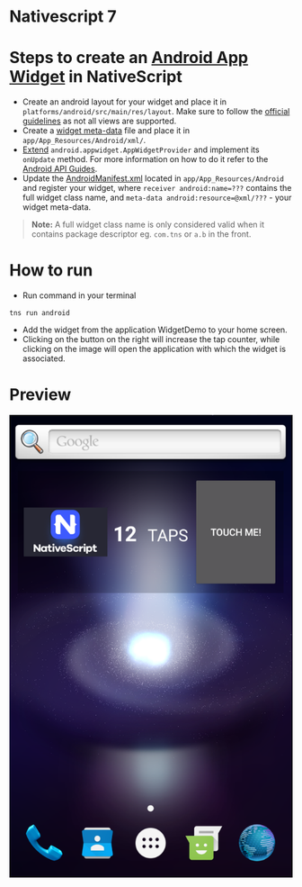 # Nativescript 7
# Steps to create an [Android App Widget](http://developer.android.com/guide/topics/appwidgets/index.html#MetaData) in NativeScript

* Create an android layout for your widget and place it in `platforms/android/src/main/res/layout`. Make sure to follow the [official guidelines](http://developer.android.com/guide/practices/ui_guidelines/widget_design.html) as not all views are supported.
* Create a [widget meta-data](http://developer.android.com/guide/topics/appwidgets/index.html#MetaData) file and place it in `app/App_Resources/Android/xml/`.
* [Extend](./app/myWidgetClass.js)  `android.appwidget.AppWidgetProvider` and implement its `onUpdate` method. For more information on how to do it refer to the [Android API Guides](http://developer.android.com/guide/topics/appwidgets/index.html#collection_sample).
* Update the [AndroidManifest.xml](https://github.com/Pip3r4o/ns-androidWidget-App-Demo/blob/master/platforms/android/src/main/AndroidManifest.xml#L40) located in `app/App_Resources/Android` and register your widget, where `receiver android:name=???` contains the full widget class name, and `meta-data android:resource=@xml/???` - your widget meta-data. 

>**Note:** A full widget class name is only considered valid when it contains package descriptor eg. `com.tns` or `a.b` in the front.

# How to run

* Run command in your terminal
```Shell
tns run android
```
* Add the widget from the application WidgetDemo to your home screen. 
* Clicking on the button on the right will increase the tap counter, while clicking on the image will open the application with which the widget is associated.

# Preview
![Widget demo](widget.png)
